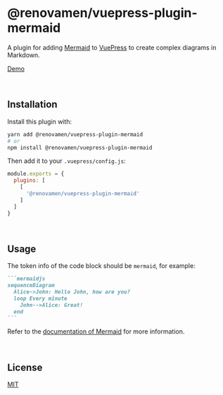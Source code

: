 # @renovamen/vuepress-plugin-mermaid

A plugin for adding [Mermaid](https://mermaid-js.github.io) to [VuePress](https://vuepress.vuejs.org/) to create complex diagrams in Markdown.

[Demo](https://vuepress-theme-gungnir.vercel.app/zh/docs/plugins/mermaid.html)


&nbsp;

## Installation

Install this plugin with:

```bash
yarn add @renovamen/vuepress-plugin-mermaid
# or
npm install @renovamen/vuepress-plugin-mermaid
```

Then add it to your `.vuepress/config.js`:

```js
module.exports = {
  plugins: [
    [
      '@renovamen/vuepress-plugin-mermaid'
    ]
  ]
}
```


&nbsp;

## Usage

The token info of the code block should be `mermaid`, for example:

~~~markdown
```mermaidjs
sequenceDiagram
  Alice->John: Hello John, how are you?
  loop Every minute
    John-->Alice: Great!
  end
```
~~~

Refer to the [documentation of Mermaid](https://mermaid-js.github.io) for more information.


&nbsp;

## License

[MIT](LICENSE)
